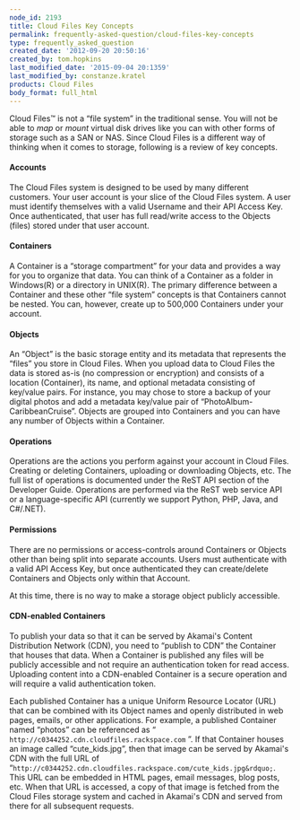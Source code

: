 ```yaml
---
node_id: 2193
title: Cloud Files Key Concepts
permalink: frequently-asked-question/cloud-files-key-concepts
type: frequently_asked_question
created_date: '2012-09-20 20:50:16'
created_by: tom.hopkins
last_modified_date: '2015-09-04 20:1359'
last_modified_by: constanze.kratel
products: Cloud Files
body_format: full_html
---
```


Cloud Files&trade; is not a &ldquo;file system&rdquo; in the traditional sense. You will
not be able to *map* or *mount* virtual disk drives like you can with
other forms of storage such as a SAN or NAS. Since Cloud Files is a
different way of thinking when it comes to storage, following is a
review of key concepts.

#### Accounts

The Cloud Files system is designed to be used by many different
customers. Your user account is your slice of the Cloud Files system. A
user must identify themselves with a valid Username and their API Access
Key. Once authenticated, that user has full read/write access to the
Objects (files) stored under that user account.

#### Containers

A Container is a &ldquo;storage compartment&rdquo; for your data and provides a way
for you to organize that data. You can think of a Container as a folder
in Windows(R) or a directory in UNIX(R). The primary difference between
a Container and these other &ldquo;file system&rdquo; concepts is that Containers
cannot be nested. You can, however, create up to 500,000 Containers
under your account.

#### Objects

An &ldquo;Object&rdquo; is the basic storage entity and its metadata that represents
the &ldquo;files&rdquo; you store in Cloud Files. When you upload data to Cloud
Files the data is stored as-is (no compression or encryption) and
consists of a location (Container), its name, and optional metadata
consisting of key/value pairs. For instance, you may chose to store a
backup of your digital photos and add a metadata key/value pair of
&ldquo;PhotoAlbum-CaribbeanCruise&rdquo;. Objects are grouped into Containers and
you can have any number of Objects within a Container.

#### Operations

Operations are the actions you perform against your account in Cloud
Files. Creating or deleting Containers, uploading or downloading
Objects, etc. The full list of operations is documented under the ReST
API section of the Developer Guide. Operations are performed via the
ReST web service API or a language-specific API (currently we support
Python, PHP, Java, and C\#/.NET).

#### Permissions

There are no permissions or access-controls around Containers or Objects
other than being split into separate accounts. Users must authenticate
with a valid API Access Key, but once authenticated they can
create/delete Containers and Objects only within that Account.

At this time, there is no way to make a storage object publicly
accessible.

#### CDN-enabled Containers

To publish your data so that it can be served by Akamai's Content
Distribution Network (CDN), you need to &ldquo;publish to CDN&rdquo; the Container
that houses that data. When a Container is published any files will be
publicly accessible and not require an authentication token for read
access. Uploading content into a CDN-enabled Container is a secure
operation and will require a valid authentication token.

Each published Container has a unique Uniform Resource Locator (URL)
that can be combined with its Object names and openly distributed in web
pages, emails, or other applications. For example, a published Container
named &ldquo;photos&rdquo; can be referenced as &ldquo;
`http://c0344252.cdn.cloudfiles.rackspace.com` &rdquo;. If that Container
houses an image called &ldquo;cute\_kids.jpg&rdquo;, then that image can be served
by Akamai's CDN with the full URL of
&ldquo;`http://c0344252.cdn.cloudfiles.rackspace.com/cute_kids.jpg&rdquo;`. This URL
can be embedded in HTML pages, email messages, blog posts, etc. When
that URL is accessed, a copy of that image is fetched from the Cloud
Files storage system and cached in Akamai's CDN and served from there
for all subsequent requests.

